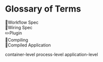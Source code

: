 # Glossary of Terms


📓Workflow Spec\
📝Wiring Spec\
✏️Plugin\
🔧Compiling\
🏁Compiled Application



 container-level
 process-level
 application-level


 